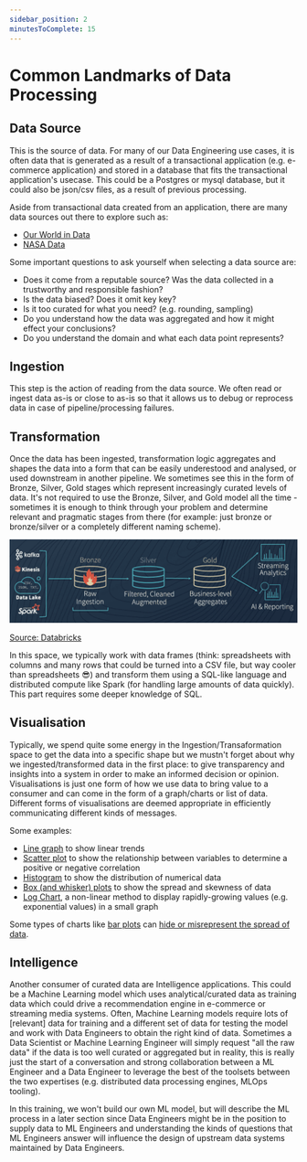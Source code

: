 ```yaml
---
sidebar_position: 2
minutesToComplete: 15
---
```


# Common Landmarks of Data Processing
## Data Source
This is the source of data. For many of our Data Engineering use cases, it is often data that is generated as a result of a transactional application (e.g. e-commerce application) and stored in a database that fits the transactional application's usecase. This could be a Postgres or mysql database, but it could also be json/csv files, as a result of previous processing.

Aside from transactional data created from an application, there are many data sources out there to explore such as: 
* [Our World in Data](https://github.com/owid)
* [NASA Data](https://data.nasa.gov/)

Some important questions to ask yourself when selecting a data source are:
* Does it come from a reputable source? Was the data collected in a trustworthy and responsible fashion?
* Is the data biased? Does it omit key key?
* Is it too curated for what you need? (e.g. rounding, sampling)
* Do you understand how the data was aggregated and how it might effect your conclusions?
* Do you understand the domain and what each data point represents?

## Ingestion
This step is the action of reading from the data source. We often read or ingest data as-is or close to as-is so that it allows us to debug or reprocess data in case of pipeline/processing failures.

## Transformation
Once the data has been ingested, transformation logic aggregates and shapes the data into a form that can be easily underestood and analysed, or used downstream in another pipeline. We sometimes see this in the form of Bronze, Silver, Gold stages which represent increasingly curated levels of data. It's not required to use the Bronze, Silver, and Gold model all the time - sometimes it is enough to think through your problem and determine relevant and pragmatic stages from there (for example: just bronze or bronze/silver or a completely different naming scheme).

<div style={{textAlign: 'center'}}>

![bronze-silver-gold.png](./assets/bronze-silver-gold.png)

[Source: Databricks](https://www.databricks.com/blog/2019/08/14/productionizing-machine-learning-with-delta-lake.html)

</div>

In this space, we typically work with data frames (think: spreadsheets with columns and many rows that could be turned into a CSV file, but way cooler than spreadsheets :sunglasses:) and transform them using a SQL-like language and distributed compute like Spark (for handling large amounts of data quickly). This part requires some deeper knowledge of SQL.

## Visualisation
Typically, we spend quite some energy in the Ingestion/Transaformation space to get the data into a specific shape but we mustn't forget about why we ingested/transformed data in the first place: to give transparency and insights into a system in order to make an informed decision or opinion. Visualisations is just one form of how we use data to bring value to a consumer and can come in the form of a graph/charts or list of data. Different forms of visualisations are deemed appropriate in efficiently communicating different kinds of messages.

Some examples:
* [Line graph](https://en.wikipedia.org/wiki/Line_chart) to show linear trends
* [Scatter plot](https://en.wikipedia.org/wiki/Scatter_plot) to show the relationship between variables to determine a positive or negative correlation
* [Histogram](https://en.wikipedia.org/wiki/Histogram) to show the distribution of numerical data
* [Box (and whisker) plots](https://en.wikipedia.org/wiki/Box_plot) to show the spread and skewness of data
* [Log Chart](https://en.wikipedia.org/wiki/Logarithmic_scale), a non-linear method to display rapidly-growing values (e.g. exponential values) in a small graph

Some types of charts like [bar plots](https://en.wikipedia.org/wiki/Bar_chart) can [hide or misrepresent the spread of data](https://www.kickstarter.com/projects/1474588473/barbarplots).

## Intelligence
Another consumer of curated data are Intelligence applications. This could be a Machine Learning model which uses analytical/curated data as training data which could drive a recommendation engine in e-commerce or streaming media systems. Often, Machine Learning models require lots of [relevant] data for training and a different set of data for testing the model and work with Data Engineers to obtain the right kind of data. Sometimes a Data Scientist or Machine Learning Engineer will simply request "all the raw data" if the data is too well curated or aggregated but in reality, this is really just the start of a conversation and strong collaboration between a ML Engineer and a Data Engineer to leverage the best of the toolsets between the two expertises (e.g. distributed data processing engines, MLOps tooling). 

In this training, we won't build our own ML model, but will describe the ML process in a later section since Data Engineers might be in the position to supply data to ML Engineers and understanding the kinds of questions that ML Engineers answer will influence the design of upstream data systems maintained by Data Engineers.


